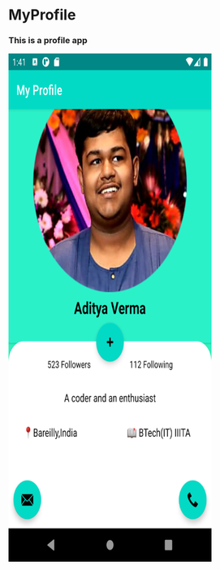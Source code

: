 # MyProfile
<h3>This is a profile app</h3>
<img  src="https://github.com/homewardgamer/MyProfile/blob/master/Screenshot_1613203915.png" width="400px" height="1000px"></img>
